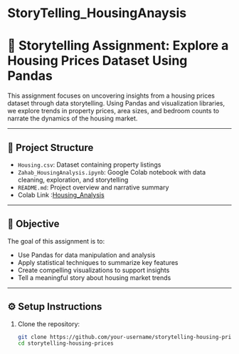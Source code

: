 # StoryTelling_HousingAnaysis
# 🏡 Storytelling Assignment: Explore a Housing Prices Dataset Using Pandas

This assignment focuses on uncovering insights from a housing prices dataset through data storytelling. Using Pandas and visualization libraries, we explore trends in property prices, area sizes, and bedroom counts to narrate the dynamics of the housing market.

---

## 📁 Project Structure

- `Housing.csv`: Dataset containing property listings
- `Zahab_HousingAnalysis.ipynb`: Google Colab notebook with data cleaning, exploration, and storytelling
- `README.md`: Project overview and narrative summary
- Colab Link :[Housing_Analysis](https://colab.research.google.com/drive/13FVWJKbVCUIW_XrNevWFh_bHzSKGAEwM?usp=sharing)

---

## 🎯 Objective

The goal of this assignment is to:
- Use Pandas for data manipulation and analysis
- Apply statistical techniques to summarize key features
- Create compelling visualizations to support insights
- Tell a meaningful story about housing market trends

---

## ⚙️ Setup Instructions

1. Clone the repository:
   ```bash
   git clone https://github.com/your-username/storytelling-housing-prices.git
   cd storytelling-housing-prices
